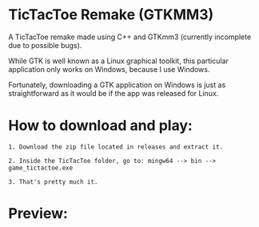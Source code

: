 # TicTacToe Remake (GTKMM3)
A TicTacToe remake made using C++ and GTKmm3 (currently incomplete due to possible bugs).

While GTK is well known as a Linux graphical toolkit, this particular application only works on Windows, because I use Windows.

Fortunately, downloading a GTK application on Windows is just as straightforward as it would be if the app was released for Linux.

# How to download and play:

```
1. Download the zip file located in releases and extract it.

2. Inside the TicTacToe folder, go to: mingw64 --> bin --> game_tictactoe.exe

3. That's pretty much it.
```

# Preview:
